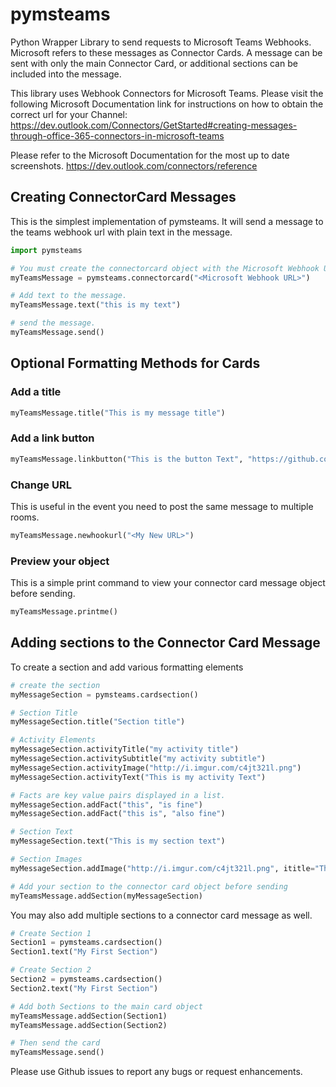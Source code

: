 # pymsteams

Python Wrapper Library to send requests to Microsoft Teams Webhooks.
Microsoft refers to these messages as Connector Cards.  A message can be sent with only the main Connector Card, or additional sections can be included into the message.

This library uses Webhook Connectors for Microsoft Teams.  Please visit the following Microsoft Documentation link for instructions on how to obtain the correct url for your Channel: https://dev.outlook.com/Connectors/GetStarted#creating-messages-through-office-365-connectors-in-microsoft-teams

Please refer to the Microsoft Documentation for the most up to date screenshots.
https://dev.outlook.com/connectors/reference

## Creating ConnectorCard Messages
This is the simplest implementation of pymsteams.  It will send a message to the teams webhook url with plain text in the message.
```python
import pymsteams

# You must create the connectorcard object with the Microsoft Webhook URL
myTeamsMessage = pymsteams.connectorcard("<Microsoft Webhook URL>")

# Add text to the message.
myTeamsMessage.text("this is my text")

# send the message.
myTeamsMessage.send()
```

## Optional Formatting Methods for Cards

### Add a title
```python
myTeamsMessage.title("This is my message title")
```

### Add a link button
```python
myTeamsMessage.linkbutton("This is the button Text", "https://github.com/rveachkc/pymsteams/")
```

### Change URL
This is useful in the event you need to post the same message to multiple rooms.
```python
myTeamsMessage.newhookurl("<My New URL>")
```

### Preview your object
This is a simple print command to view your connector card message object before sending.
```python
myTeamsMessage.printme()
```

## Adding sections to the Connector Card Message
To create a section and add various formatting elements
```python
# create the section
myMessageSection = pymsteams.cardsection()

# Section Title
myMessageSection.title("Section title")

# Activity Elements
myMessageSection.activityTitle("my activity title")
myMessageSection.activitySubtitle("my activity subtitle")
myMessageSection.activityImage("http://i.imgur.com/c4jt321l.png")
myMessageSection.activityText("This is my activity Text")

# Facts are key value pairs displayed in a list.
myMessageSection.addFact("this", "is fine")
myMessageSection.addFact("this is", "also fine")

# Section Text
myMessageSection.text("This is my section text")

# Section Images
myMessageSection.addImage("http://i.imgur.com/c4jt321l.png", ititle="This Is Fine")

# Add your section to the connector card object before sending
myTeamsMessage.addSection(myMessageSection)
```
You may also add multiple sections to a connector card message as well.
```python
# Create Section 1
Section1 = pymsteams.cardsection()
Section1.text("My First Section")

# Create Section 2
Section2 = pymsteams.cardsection()
Section2.text("My First Section")

# Add both Sections to the main card object
myTeamsMessage.addSection(Section1)
myTeamsMessage.addSection(Section2)

# Then send the card
myTeamsMessage.send()
```

Please use Github issues to report any bugs or request enhancements.
